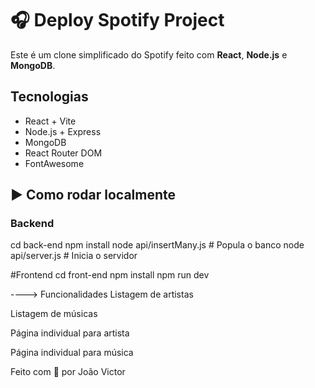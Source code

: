 # 🎧 Deploy Spotify Project

Este é um clone simplificado do Spotify feito com **React**, **Node.js** e **MongoDB**.




## Tecnologias

- React + Vite
- Node.js + Express
- MongoDB
- React Router DOM
- FontAwesome

## ▶ Como rodar localmente

### Backend

cd back-end
npm install
node api/insertMany.js   # Popula o banco
node api/server.js       # Inicia o servidor

#Frontend
cd front-end
npm install
npm run dev

----> Funcionalidades
Listagem de artistas

Listagem de músicas

Página individual para artista

Página individual para música

Feito com 💚 por João Victor

